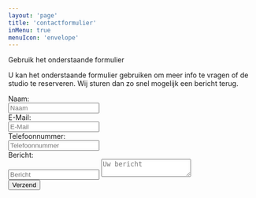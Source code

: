 ```yaml
---
layout: 'page'
title: 'contactformulier'
inMenu: true
menuIcon: 'envelope'
---
```


Gebruik het onderstaande formulier

U kan het onderstaande formulier gebruiken om meer info te vragen of de studio te reserveren.
Wij sturen dan zo snel mogelijk een bericht terug.

<form id="cf">
	<div class="form-row">
		<div class="label-col">
			<label for="cf-name">
				Naam:
			</label>
		</div>
		<div class="input-col">
			<input type="text" name="name" id="cf-name" placeholder="Naam">
		</div>
	</div>
	<div class="form-row">
		<div class="label-col">
			<label for="cf-email">
				E-Mail:
			</label>
		</div>
		<div class="input-col">
			<input type="text" name="email" id="cf-email" placeholder="E-Mail">
		</div>
	</div>
	<div class="form-row">
		<div class="label-col">
			<label for="cf-phone">
				Telefoonnummer:
			</label>
		</div>
		<div class="input-col">
			<input type="text" name="phone" id="cf-phone" placeholder="Telefoonnummer">
		</div>
	</div>
	<div class="form-row">
		<div class="label-col">
			<label for="cf-message">
				Bericht:
			</label>
		</div>
		<div class="input-col">
			<input type="text" name="message" id="cf-message" placeholder="Bericht">
			<textarea name="message" id="cf-message" placeholder="Uw bericht"></textarea>
		</div>
	</div>
	<div class="form-row">
		<div class="button-col">
			<button type="submit" name="submit" id="cf-submit">Verzend</button>
		</div>
	</div>
</form>